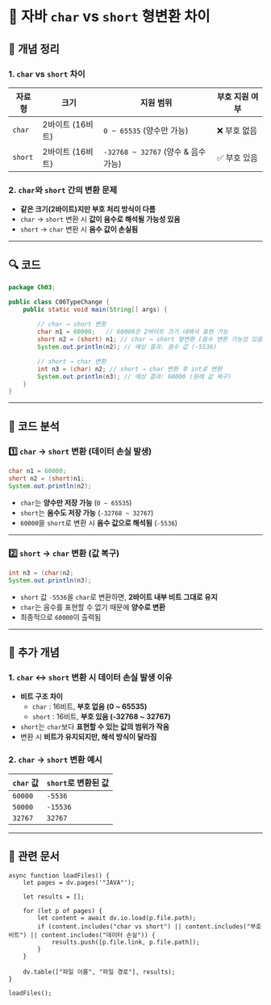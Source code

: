 # 📝 **자바 `char` vs `short` 형변환 차이**

## 📌 **개념 정리**

### **1. `char` vs `short` 차이**

|자료형|크기|지원 범위|부호 지원 여부|
|---|---|---|---|
|`char`|2바이트 (16비트)|`0 ~ 65535` (양수만 가능)|❌ 부호 없음|
|`short`|2바이트 (16비트)|`-32768 ~ 32767` (양수 & 음수 가능)|✅ 부호 있음|

### **2. `char`와 `short` 간의 변환 문제**

- **같은 크기(2바이트)지만 부호 처리 방식이 다름**
- `char` → `short` 변환 시 **값이 음수로 해석될 가능성 있음**
- `short` → `char` 변환 시 **음수 값이 손실됨**

---

## 🔍 **코드**

```java
package Ch03;

public class C06TypeChange {
    public static void main(String[] args) {
        
        // char → short 변환
        char n1 = 60000;   // 60000은 2바이트 크기 내에서 표현 가능
        short n2 = (short) n1; // char → short 형변환 (음수 변환 가능성 있음)
        System.out.println(n2); // 예상 결과: 음수 값 (-5536)

        // short → char 변환
        int n3 = (char) n2; // short → char 변환 후 int로 변환
        System.out.println(n3); // 예상 결과: 60000 (원래 값 복구)
    }
}
```

---

## 🔎 **코드 분석**

### **1️⃣ `char` → `short` 변환 (데이터 손실 발생)**

```java
char n1 = 60000;
short n2 = (short)n1;
System.out.println(n2);
```

- `char`는 **양수만 저장 가능** (`0 ~ 65535`)
- `short`는 **음수도 저장 가능** (`-32768 ~ 32767`)
- `60000`을 `short`로 변환 시 **음수 값으로 해석됨** (`-5536`)

---

### **2️⃣ `short` → `char` 변환 (값 복구)**

```java
int n3 = (char)n2;
System.out.println(n3);
```

- `short` 값 `-5536`을 `char`로 변환하면, **2바이트 내부 비트 그대로 유지**
- `char`는 음수를 표현할 수 없기 때문에 **양수로 변환**
- 최종적으로 `60000`이 출력됨

---

## 📖 **추가 개념**

### **1. `char` ↔ `short` 변환 시 데이터 손실 발생 이유**

- **비트 구조 차이**
    - `char` : 16비트, **부호 없음 (0 ~ 65535)**
    - `short` : 16비트, **부호 있음 (-32768 ~ 32767)**
- `short`는 `char`보다 **표현할 수 있는 값의 범위가 작음**
- 변환 시 **비트가 유지되지만, 해석 방식이 달라짐**

### **2. `char` → `short` 변환 예시**

|`char` 값|`short`로 변환된 값|
|---|---|
|`60000`|`-5536`|
|`50000`|`-15536`|
|`32767`|`32767`|

---

## 📌 **관련 문서**

```dataviewjs
async function loadFiles() {
    let pages = dv.pages('"JAVA"');  

    let results = [];

    for (let p of pages) {
        let content = await dv.io.load(p.file.path); 
        if (content.includes("char vs short") || content.includes("부호 비트") || content.includes("데이터 손실")) {
            results.push([p.file.link, p.file.path]); 
        }
    }

    dv.table(["파일 이름", "파일 경로"], results);
}

loadFiles();
```